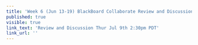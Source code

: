 ```yaml
---
title: 'Week 6 (Jun 13-19) BlackBoard Collaborate Review and Discussion'
published: true
visible: true
link_text: 'Review and Discussion Thur Jul 9th 2:30pm PDT'
link_url: ''
---
```

